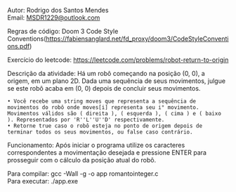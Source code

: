 Autor: Rodrigo dos Santos Mendes <br />
Email: MSDR1229@outlook.com 

Regras de código: Doom 3 Code Style Conventions(https://fabiensanglard.net/fd_proxy/doom3/CodeStyleConventions.pdf)

Exercício do leetcode: https://leetcode.com/problems/robot-return-to-origin

Descrição da atividade: Há um robô começando na posição (0, 0), a origem, em um plano 2D. Dada uma sequência de seus movimentos, julgue se este robô acaba em (0, 0) depois de concluir seus movimentos.

    • Você recebe uma string moves que representa a sequência de movimentos do robô onde moves[i] representa seu i° movimento. Movimentos válidos são ( direita ), ( esquerda ), ( cima ) e ( baixo ). Representados por 'R''L''U''D' respectivamente.
    • Retorne true caso o robô esteja no ponto de origem depois de terminar todos os seus movimentos, ou false caso contrário.   


Funcionamento: Após iniciar o programa utilize os caracteres correspondentes a movimentação desejada e pressione ENTER para prosseguir com o cálculo da posição atual do robô.

Para compilar: gcc -Wall -g -o app romantointeger.c <br />
Para executar: ./app.exe

